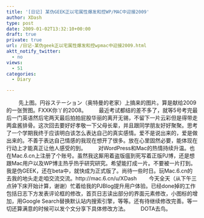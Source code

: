 ```yaml
---
title: '[日记] 某伪GEEK正以宅属性爆发和控WP/MAC中迎接2009'
author: XDash
type: post
date: 2009-01-02T13:32:10+00:00
draft: true
private: true
url: /日记-某伪geek正以宅属性爆发和控wpmac中迎接2009.html
aktt_notify_twitter:
  - no
views:
  - 51
categories:
  - Diary

---
```

<img decoding="async" src="attachments/month_0901/x20091221321.jpg" border="0" alt="" />  
　　先上图。円谷ステーション（奥特曼的老家）上搞来的图片。算是献给2009的一张贺图。FXXK你丫的2008。  
　　最近考试都结的差不多了，就等5号考完最后一门英语然后宅两天最后拍拍屁股华丽的离开无锡，不留下一片云彩但是得带走两盒酱排骨。这次回去要好好孝敬一下父母长辈，并且跟同学朋友好好聚聚。思考了一个学期我终于应该明白该怎么表达自己的真实感情。爱不是说出来的，爱是做出来的。不善于表达自己情感的我现在想开了很多。放在心里固然必要，能体现在行动上才能真正让他人感受的到。  
　　对WordPress和Mac的热情持续升温。也在Mac.6.cn上注册了个账号。虽然我这厮用着盗版瘟到死写着正版PJ博，还是想跟Mac用户以及WP博主热乎热乎研究研究。希望能打成一片。不要被一片打到。我是伪GEEK，还在beta中，就快成为正式版了。尚待一些时日。玩Mac.6.cn的去我的地头走走咱交流交流。http://mac.6.cn/u/XDash  
　　今天全天（从下午三点钟下床开始计算，谢谢）忙着给我的PJBlog提升用户体验。已经done掉的工作包括日志下方发表评论框的修改，首页日志读出部分的界面元素修改，小图标的增加，用Google Search替换默认站内搜索引擎，等等。还有待继续修改完善。等一切还算满意的时候可以发个文分享下具体修改方法。  
　　DOTA去鸟。